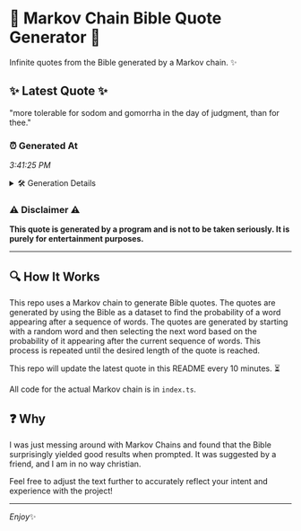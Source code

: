 # 📖 Markov Chain Bible Quote Generator 📖

Infinite quotes from the Bible generated by a Markov chain. ✨

## ✨ Latest Quote ✨
"more tolerable for sodom and gomorrha in the day of judgment, than for thee."

### ⏰ Generated At
*3:41:25 PM*

<details>
    <summary>🛠️ Generation Details</summary>
    <p>
        <strong>🌱 Seed:</strong> more<br>
        <strong>🔄 Iterations:</strong> 13<br>
        <strong>📜 Context History:</strong><br>[ more ]: tolerable<br>[ more, tolerable ]: for<br>[ more, tolerable, for ]: sodom<br>[ more, tolerable, for, sodom ]: and<br>[ more, tolerable, for, sodom, and ]: gomorrha<br>[ more, tolerable, for, sodom, and, gomorrha ]: in<br>[ tolerable, for, sodom, and, gomorrha, in ]: the<br>[ for, sodom, and, gomorrha, in, the ]: day<br>[ sodom, and, gomorrha, in, the, day ]: of<br>[ and, gomorrha, in, the, day, of ]: judgment,<br>[ gomorrha, in, the, day, of, judgment, ]: than<br>[ in, the, day, of, judgment,, than ]: for<br>[ the, day, of, judgment,, than, for ]: thee.<br>
    </p>
</details>

### ⚠️ Disclaimer ⚠️
**This quote is generated by a program and is not to be taken seriously. It is purely for entertainment purposes.**

---

## 🔍 How It Works

This repo uses a Markov chain to generate Bible quotes. The quotes are generated by using the Bible as a dataset to find the probability of a word appearing after a sequence of words. The quotes are generated by starting with a random word and then selecting the next word based on the probability of it appearing after the current sequence of words. This process is repeated until the desired length of the quote is reached.

This repo will update the latest quote in this README every 10 minutes. ⏳

All code for the actual Markov chain is in `index.ts`.

## ❓ Why

I was just messing around with Markov Chains and found that the Bible surprisingly yielded good results when prompted. 
It was suggested by a friend, and I am in no way christian.

Feel free to adjust the text further to accurately reflect your intent and experience with the project!

---

*Enjoy*✨
